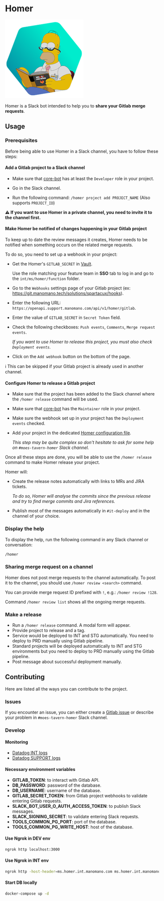 # Homer

![Homer](./homer256.png)

Homer is a Slack bot intended to help you to **share your Gitlab merge requests**.

## Usage

### Prerequisites

Before being able to use Homer in a Slack channel, you have to follow these
steps:

#### Add a Gitlab project to a Slack channel

- Make sure that [core-bot](https://git.manomano.tech/core-bot) has at least the
  `Developer` role in your project.

- Go in the Slack channel.

- Run the following command: `/homer project add PROJECT_NAME` (Also supports `PROJECT_ID`)

**⚠️ If you want to use Homer in a private channel, you need to invite it to the
channel first.**

#### Make Homer be notified of changes happening in your Gitlab project

To keep up to date the review messages it creates, Homer needs to be notified
when something occurs on the related merge requests.

To do so, you need to set up a webhook in your project:

- Get the Homer's `GITLAB_SECRET` in
  [Vault](https://vault-eu-west-3.int.manomano.com/ui/vault/secrets/int/show/ms/homer/function).

  Use the role matching your feature team in **SSO** tab to log in and go to the
  `int/ms/homer/function` folder.

- Go to the `Webhooks` settings page of your Gitlab project (ex:
  https://git.manomano.tech/solutions/spartacux/hooks).

- Enter the following URL:
  `https://openapi.support.manomano.com/api/v1/homer/gitlab`.

- Enter the value of `GITLAB_SECRET` in `Secret Token` field.

- Check the following checkboxes: `Push events`, `Comments`,
  `Merge request events`.

  _If you want to use Homer to release this project, you must also check
  `Deployment events`._

- Click on the `Add webhook` button on the bottom of the page.

ℹ️ This can be skipped if your Gitlab project is already used in another channel.

#### Configure Homer to release a Gitlab project

- Make sure that the project has been added to the Slack channel where the
  `/homer release` command will be used.

- Make sure that [core-bot](https://git.manomano.tech/core-bot) has the
  `Maintainer` role in your project.

- Make sure the webhook set up in your project has the `Deployment events` checked.

- Add your project in the dedicated
  [Homer configuration file](https://git.manomano.tech/tools/homer/-/blob/master/config/homer/projectReleaseConfigs.ts#L19).

  _This step may be quite complex so don't hesitate to ask for some help on
  `#moes-tavern-homer` Slack channel._

Once all these steps are done, you will be able to use the `/homer release` command
to make Homer release your project.

Homer will:

- Create the release notes automatically with links to MRs and JIRA tickets.

  _To do so, Homer will analyse the commits since the previous release and try to
  find merge commits and Jira references._

- Publish most of the messages automatically in `#it-deploy` and in the channel
  of your choice.

### Display the help

To display the help, run the following command in any Slack channel or
conversation:

```bash
/homer
```

### Sharing merge request on a channel

Homer does not post merge requests to the channel automatically. To post it to
the channel, you should use `/homer review <search>` command.

You can provide merge request ID prefixed with `!`, e.g.: `/homer review !128`.

Command `/homer review list` shows all the ongoing merge requests.

### Make a release

- Run a `/homer release` command. A modal form will appear.
- Provide project to release and a tag.
- Service would be deployed to INT and STG automatically. You need to deploy to PRD manually using Gitlab pipeline.
- Standard projects will be deployed automatically to INT and STG environments but you need to deploy to PRD manually using the Gitlab pipeline.
- Post message about successful deployment manually.

## Contributing

Here are listed all the ways you can contribute to the project.

### Issues

If you encounter an issue, you can either create a
[Gitlab issue](https://git.manomano.tech/tools/homer/-/issues/new) or
describe your problem in `#moes-tavern-homer` Slack channel.

### Develop

#### Monitoring

- [Datadog INT logs](https://app.datadoghq.eu/logs?cols=host%2Cservice&from_ts=1573722380129&index=&live=true&messageDisplay=inline&query=service%3A%2Ahomer%2A%20%40env%3Aint&stream_sort=desc&to_ts=1573723280129)
- [Datadog SUPPORT logs](https://app.datadoghq.eu/logs?cols=host%2Cservice&from_ts=1573722380129&index=&live=true&messageDisplay=inline&query=service%3A%2Ahomer%2A%20%40env%3Asupport&stream_sort=desc&to_ts=1573723280129)

#### Necessary environment variables

- **GITLAB_TOKEN**: to interact with Gitlab API.
- **DB_PASSWORD**: password of the database.
- **DB_USERNAME**: username of the database.
- **GITLAB_SECRET_TOKEN**: from Gitlab project webhooks to validate entering
  Gitlab requests.
- **SLACK_BOT_USER_O_AUTH_ACCESS_TOKEN**: to publish Slack messages.
- **SLACK_SIGNING_SECRET**: to validate entering Slack requests.
- **TOOLS_COMMON_PG_PORT**: port of the database.
- **TOOLS_COMMON_PG_WRITE_HOST**: host of the database.

#### Use Ngrok in DEV env

```bash
ngrok http localhost:3000
```

#### Use Ngrok in INT env

```bash
ngrok http -host-header=ms.homer.int.manomano.com ms.homer.int.manomano.com
```

#### Start DB locally

```bash
docker-compose up -d
```
